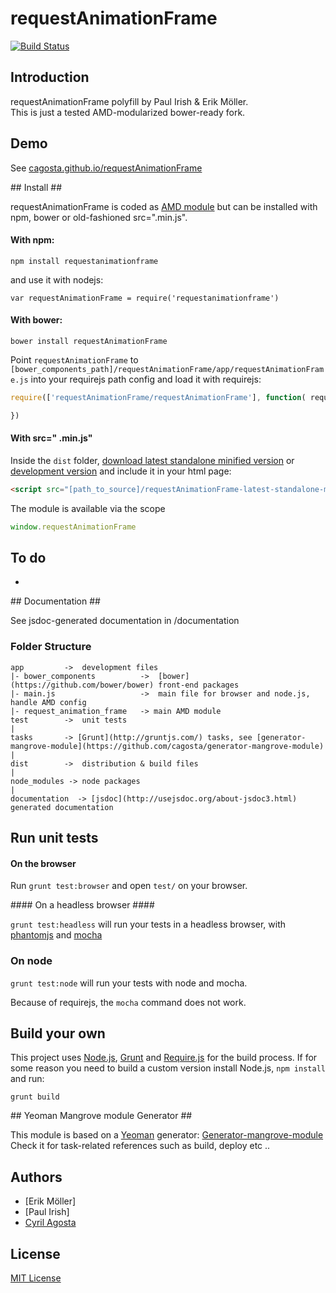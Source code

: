 # requestAnimationFrame  
[![Build Status](https://secure.travis-ci.org/cagosta/requestAnimationFrame.png?branch=master)](https://travis-ci.org/cagosta/requestAnimationFrame)


## Introduction ##

requestAnimationFrame polyfill by Paul Irish & Erik Möller.  
This is just a tested AMD-modularized bower-ready fork.  




## Demo ##
See [cagosta.github.io/requestAnimationFrame](http://cagosta.github.io/requestAnimationFrame) 

## Install ##

requestAnimationFrame is coded as [AMD module](http://requirejs.org/docs/whyamd.html) but can be installed with npm, bower or old-fashioned src=".min.js".

#### With npm: ####

```
npm install requestanimationframe
```

and use it with nodejs: 
```
var requestAnimationFrame = require('requestanimationframe')
```

#### With bower: ####

``` 
bower install requestAnimationFrame
```

Point `requestAnimationFrame` to `[bower_components_path]/requestAnimationFrame/app/requestAnimationFrame.js` into your requirejs path config 
and load it with requirejs:  

```javascript
require(['requestAnimationFrame/requestAnimationFrame'], function( requestAnimationFrame ){

})
```


#### With src=" .min.js" ####


Inside the `dist` folder, [download latest standalone minified version](https://raw.github.com/cagosta/requestAnimationFrame/master/dist/requestAnimationFrame-latest-standalone-min.js) or [development version](https://raw.github.com/cagosta/requestAnimationFrame/master/dist/requestAnimationFrame-latest-standalone.js) and include it in your html page:

```html
<script src="[path_to_source]/requestAnimationFrame-latest-standalone-min.js%>"></script>
```

The module is available via the scope 

```javascript
window.requestAnimationFrame
```

## To do ##

*  

## Documentation ##

See jsdoc-generated documentation in /documentation  

### Folder Structure ###

    app         ->  development files
    |- bower_components          ->  [bower](https://github.com/bower/bower) front-end packages
    |- main.js                   ->  main file for browser and node.js, handle AMD config
    |- request_animation_frame   -> main AMD module
    test        ->  unit tests
    |
    tasks       -> [Grunt](http://gruntjs.com/) tasks, see [generator-mangrove-module](https://github.com/cagosta/generator-mangrove-module)
    |
    dist        ->  distribution & build files
    |
    node_modules -> node packages
    |
    documentation  -> [jsdoc](http://usejsdoc.org/about-jsdoc3.html) generated documentation 


## Run unit tests ##

#### On the browser ####

Run `grunt test:browser` and open `test/` on your browser.

#### On a headless browser ####

`grunt test:headless` will run your tests in a headless browser, with [phantomjs](http://phantomjs.org/) and [mocha](http://visionmedia.github.io/mocha/)

### On node ####

`grunt test:node` will run your tests with node and mocha.  

Because of requirejs, the `mocha` command does not work.


## Build your own ##

This project uses [Node.js](http://nodejs.org/), [Grunt](http://gruntjs.com/) and [Require.js](http://requirejs.org/docs/optimization.html) for the build process. If for some reason you need to build a custom version install Node.js, `npm install` and run:

    grunt build

## Yeoman Mangrove module Generator ##

This module is based on a [Yeoman](https://github.com/yeoman/yeoman/wiki/Getting-Started) generator: [Generator-mangrove-module](https://github.com/cagosta/generator-mangrove-module)  
Check it for task-related references such as build, deploy etc ..


## Authors ##
* [Erik Möller]  
* [Paul Irish]  
* [Cyril Agosta](https://github.com/cagosta)


## License ##

[MIT License](http://www.opensource.org/licenses/mit-license.php)

